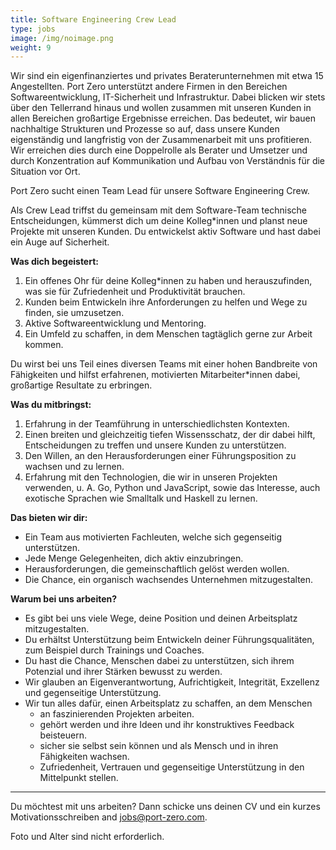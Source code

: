 ```yaml
---
title: Software Engineering Crew Lead
type: jobs
image: /img/noimage.png
weight: 9
---
```



Wir sind ein eigenfinanziertes und privates Beraterunternehmen mit etwa 15 Angestellten. Port Zero
unterstützt andere Firmen in den Bereichen Softwareentwicklung, IT-Sicherheit und Infrastruktur.
Dabei blicken wir stets über den Tellerrand hinaus und wollen zusammen mit unseren Kunden in allen
Bereichen großartige Ergebnisse erreichen. Das bedeutet, wir bauen nachhaltige Strukturen und
Prozesse so auf, dass unsere Kunden eigenständig und langfristig von der Zusammenarbeit mit uns
profitieren. Wir erreichen dies durch eine Doppelrolle als Berater und Umsetzer und durch
Konzentration auf Kommunikation und Aufbau von Verständnis für die Situation vor Ort.

Port Zero sucht einen Team Lead für unsere Software Engineering Crew.

Als Crew Lead triffst du gemeinsam mit dem Software-Team technische Entscheidungen, kümmerst dich um
deine Kolleg*innen und planst neue Projekte mit unseren Kunden. Du entwickelst aktiv Software und
hast dabei ein Auge auf Sicherheit.

**Was dich begeistert:**

1. Ein offenes Ohr für deine Kolleg*innen zu haben und herauszufinden, was sie für Zufriedenheit und Produktivität brauchen.
2. Kunden beim Entwickeln ihre Anforderungen zu helfen und Wege zu finden, sie umzusetzen.
3. Aktive Softwareentwicklung und Mentoring.
4. Ein Umfeld zu schaffen, in dem Menschen tagtäglich gerne zur Arbeit kommen.

Du wirst bei uns Teil eines diversen Teams mit einer hohen Bandbreite von Fähigkeiten und hilfst
erfahrenen, motivierten Mitarbeiter*innen dabei, großartige Resultate zu erbringen.

**Was du mitbringst:**

1. Erfahrung in der Teamführung in unterschiedlichsten Kontexten.
2. Einen breiten und gleichzeitig tiefen Wissensschatz, der dir dabei hilft, Entscheidungen zu treffen und unsere Kunden zu unterstützen.
3. Den Willen, an den Herausforderungen einer Führungsposition zu wachsen und zu lernen.
4. Erfahrung mit den Technologien, die wir in unseren Projekten verwenden, u. A. Go, Python und JavaScript, sowie das Interesse, auch exotische Sprachen wie Smalltalk und Haskell zu lernen.

**Das bieten wir dir:**

- Ein Team aus motivierten Fachleuten, welche sich gegenseitig unterstützen.
- Jede Menge Gelegenheiten, dich aktiv einzubringen.
- Herausforderungen, die gemeinschaftlich gelöst werden wollen.
- Die Chance, ein organisch wachsendes Unternehmen mitzugestalten.

**Warum bei uns arbeiten?**

- Es gibt bei uns viele Wege, deine Position und deinen Arbeitsplatz mitzugestalten.
- Du erhältst Unterstützung beim Entwickeln deiner Führungsqualitäten, zum Beispiel durch Trainings und Coaches.
- Du hast die Chance, Menschen dabei zu unterstützen, sich ihrem Potenzial und ihrer Stärken bewusst zu werden.
- Wir glauben an Eigenverantwortung, Aufrichtigkeit, Integrität, Exzellenz und gegenseitige Unterstützung.
- Wir tun alles dafür, einen Arbeitsplatz zu schaffen, an dem Menschen
    - an faszinierenden Projekten arbeiten.
    - gehört werden und ihre Ideen und ihr konstruktives Feedback beisteuern.
    - sicher sie selbst sein können und als Mensch und in ihren Fähigkeiten wachsen.
    - Zufriedenheit, Vertrauen und gegenseitige Unterstützung in den Mittelpunkt stellen.

---
Du möchtest mit uns arbeiten? Dann schicke uns deinen CV und ein kurzes Motivationsschreiben and
jobs@port-zero.com.

Foto und Alter sind nicht erforderlich.
